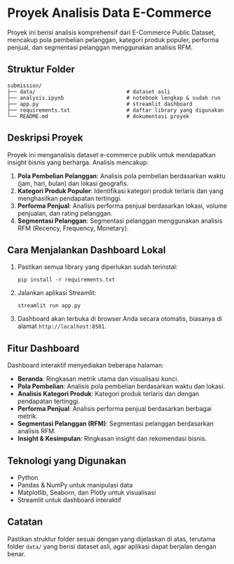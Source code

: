# Proyek Analisis Data E-Commerce

Proyek ini berisi analisis komprehensif dari E-Commerce Public Dataset, mencakup pola pembelian pelanggan, kategori produk populer, performa penjual, dan segmentasi pelanggan menggunakan analisis RFM.

## Struktur Folder

```
submission/
├── data/                             # dataset asli
├── analysis.ipynb                    # notebook lengkap & sudah run
├── app.py                            # streamlit dashboard
├── requirements.txt                  # daftar library yang digunakan
└── README.md                         # dokumentasi proyek
```

## Deskripsi Proyek

Proyek ini menganalisis dataset e-commerce publik untuk mendapatkan insight bisnis yang berharga. Analisis mencakup:

1. **Pola Pembelian Pelanggan**: Analisis pola pembelian berdasarkan waktu (jam, hari, bulan) dan lokasi geografis.
2. **Kategori Produk Populer**: Identifikasi kategori produk terlaris dan yang menghasilkan pendapatan tertinggi.
3. **Performa Penjual**: Analisis performa penjual berdasarkan lokasi, volume penjualan, dan rating pelanggan.
4. **Segmentasi Pelanggan**: Segmentasi pelanggan menggunakan analisis RFM (Recency, Frequency, Monetary).

## Cara Menjalankan Dashboard Lokal

1. Pastikan semua library yang diperlukan sudah terinstal:
   ```
   pip install -r requirements.txt
   ```

2. Jalankan aplikasi Streamlit:
   ```
   streamlit run app.py
   ```

3. Dashboard akan terbuka di browser Anda secara otomatis, biasanya di alamat `http://localhost:8501`.

## Fitur Dashboard

Dashboard interaktif menyediakan beberapa halaman:

- **Beranda**: Ringkasan metrik utama dan visualisasi kunci.
- **Pola Pembelian**: Analisis pola pembelian berdasarkan waktu dan lokasi.
- **Analisis Kategori Produk**: Kategori produk terlaris dan dengan pendapatan tertinggi.
- **Performa Penjual**: Analisis performa penjual berdasarkan berbagai metrik.
- **Segmentasi Pelanggan (RFM)**: Segmentasi pelanggan berdasarkan analisis RFM.
- **Insight & Kesimpulan**: Ringkasan insight dan rekomendasi bisnis.

## Teknologi yang Digunakan

- Python
- Pandas & NumPy untuk manipulasi data
- Matplotlib, Seaborn, dan Plotly untuk visualisasi
- Streamlit untuk dashboard interaktif

## Catatan

Pastikan struktur folder sesuai dengan yang dijelaskan di atas, terutama folder `data/` yang berisi dataset asli, agar aplikasi dapat berjalan dengan benar.
